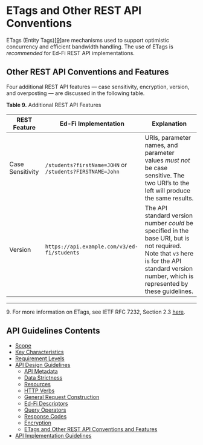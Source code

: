 # ETags and Other REST API Conventions

ETags (Entity Tags)[\[9\]](#f9)are mechanisms used to support optimistic
concurrency and efficient bandwidth handling. The use of ETags is _recommended_
for Ed-Fi REST API implementations.

## Other REST API Conventions and Features

Four additional REST API features — case sensitivity, encryption, version, and overposting —
are discussed in the following table.

**Table 9.** Additional REST API Features

| REST Feature     | Ed-Fi Implementation                                                                       | Explanation                                                                                                                        |
| ---------------- | ------------------------------------------------------------------------------------------ | ---------------------------------------------------------------------------------------------------------------------------------- |
| Case Sensitivity | `/students?firstName=JOHN` or <br /> `/students?FIRSTNAME=John`                                        | URIs, parameter names, and parameter values _must not_ be case sensitive. The two URI’s to the left will produce the same results. |
| Version          | `https://api.example.com/v3/ed-fi/students` | The API standard version number _could_ be specified in the base URI, but is not required.  Note that `v3` here is for the API standard version number, which is represented by these guidelines.                                                               |                                                              |
-----

<a name="f9"></a>9. For more information on ETags, see IETF RFC 7232, Section
2.3 [here](https://tools.ietf.org/html/rfc7232#section-2.3).
 
## API Guidelines Contents

* [Scope](../SCOPE.md)
* [Key Characteristics](../KEY-CHARACTERISTICS.md)
* [Requirement Levels](../REQUIREMENT-LEVELS.md)
* [API Design Guidelines](../API-DESIGN-GUIDELINES/README.md)
  * [API Metadata](API-METADATA.md)
  * [Data Strictness](DATA-STRICTNESS.md)
  * [Resources](RESOURCES.md)
  * [HTTP Verbs](HTTP-VERBS.md)
  * [General Request Construction](GENERAL-REQUEST-CONSTRUCTION.md)
  * [Ed-Fi Descriptors](ED-FI-DESCRIPTORS.md)
  * [Query Operators](QUERY-OPERATORS.md)
  * [Response Codes](RESPONSE-CODES.md)
  * [Encryption](ENCRYPTION.md)
  * [ETags and Other REST API Conventions and
  Features](ETAGS-OTHER-CONVENTIONS.md)
* [API Implementation Guidelines](../API-IMPLEMENTATION-GUIDELINES/README.md)
